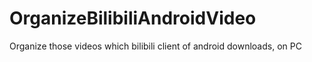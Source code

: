 # OrganizeBilibiliAndroidVideo
Organize those videos which bilibili client of android downloads, on PC
